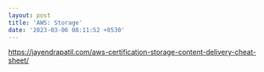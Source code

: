 ```yaml
---
layout: post
title: 'AWS: Storage'
date: '2023-03-06 08:11:52 +0530'
---
```


https://jayendrapatil.com/aws-certification-storage-content-delivery-cheat-sheet/